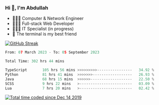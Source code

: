 <h3>Hi 👋, I'm Abdullah</h3>

- 👷🏼‍♂️ Computer & Network Engineer
- 👨🏻‍💻 Full-stack Web Developer
- 👨🏻‍💻 IT Specialist (in progress)
- 🖤 The terminal is my best friend

[![GitHub Streak](https://streak-stats.demolab.com?user=al3bad&theme=transparent&date_format=j%20M%5B%20Y%5D)](https://git.io/streak-stats)

<!--START_SECTION:waka-->

```python
From: 07 March 2023 - To: 05 September 2023

Total Time: 302 hrs 44 mins

TypeScript       105 hrs 56 mins >>>>>>>>>----------------   34.92 %
Python           81 hrs 41 mins  >>>>>>>------------------   26.93 %
Java             68 hrs 15 mins  >>>>>>-------------------   22.50 %
SCSS             9 hrs 22 mins   >------------------------   03.09 %
Lua              7 hrs 20 mins   >------------------------   02.42 %
```

<!--END_SECTION:waka-->

<p>
  <a href="https://wakatime.com/@ce2a2aac-0d6b-4d65-b864-8a4bcaf12967"><img src="https://wakatime.com/badge/user/ce2a2aac-0d6b-4d65-b864-8a4bcaf12967.svg" alt="Total time coded since Dec 14 2019" /></a>
</p>
